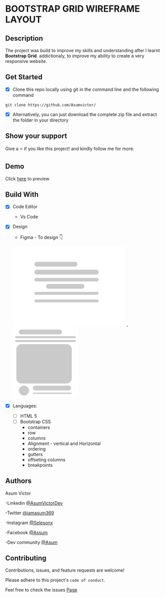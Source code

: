 
# BOOTSTRAP GRID WIREFRAME LAYOUT 

## Description
 The project was build to improve my skills and understanding after I learnt **Bootstrap Grid**.
 addictionaly, to improve my ability to create a very responsive website. 


## Get Started 

- [x] Clone this repo locally using git in the command line and the following command

```
git clone https://github.com/Asumvictor/
```
- [x] Alternatively, you can just download the complete zip file and extract the folder in your directory



## Show your support

Give a ⭐️ if you like this project! and kindly follow me for more.
## Demo

Click [here]() to preview 


## Build With

- [x] Code Editor
  - Vs Code
- [x] Design
    - Figma - To design 👇
    
    ![text](images/text.PNG) ,![card](images/card.PNG)
- [x] Languages:
   - [ ] HTML 5 
  - [ ] Bootstrap CSS 
      - containers
      - row
      - columns
      - Alignment - vertical and Horizontal 
      -  ordering
      - gutters
      - offseting columns
      - breakpoints


## Authors
 Asum Victor

-Linkedin [@AsumVictorDev](https://www.linkedin.com/in/victorasumdev)

-Twitter [@iamasum369](https://www.instagram.com/selesonx/)

-Instagram [@Selesonx](https://www.instagram.com/selesonx/)

-Facebook [@Assum](https://www.instagram.com/selesonx/)

-Dev community [@Asum](https://www.instagram.com/selesonx/)

## Contributing

Contributions, issues, and feature requests are welcome!

Please adhere to this project's `code of conduct`.

Feel free to check the issues [Page](..)

